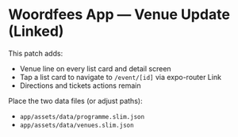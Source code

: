 # Woordfees App — Venue Update (Linked)
This patch adds:
- Venue line on every list card and detail screen
- Tap a list card to navigate to `/event/[id]` via expo-router Link
- Directions and tickets actions remain

Place the two data files (or adjust paths):
- `app/assets/data/programme.slim.json`
- `app/assets/data/venues.slim.json`
